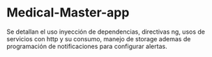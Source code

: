 # Medical-Master-app

 Se detallan el uso inyección de dependencias, directivas ng, usos de servicios con http y su consumo, manejo de storage ademas de programación de notificaciones para configurar alertas.
